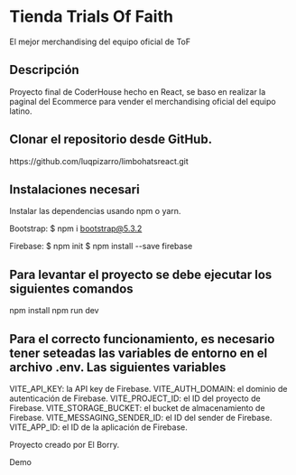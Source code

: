 <h1> Tienda Trials Of Faith </h1>
El mejor merchandising del equipo oficial de ToF

<h2> Descripción </h2>
Proyecto final de CoderHouse hecho en React, se baso en realizar la paginal del Ecommerce para vender el merchandising oficial del equipo latino.

<h2> Clonar el repositorio desde GitHub. </h2>
https://github.com/luqpizarro/limbohatsreact.git


<h2> Instalaciones necesari</h2>
Instalar las dependencias usando npm o yarn.

Bootstrap:
$ npm i bootstrap@5.3.2

Firebase:
$ npm init
$ npm install --save firebase

<h2> Para levantar el proyecto se debe ejecutar los siguientes comandos </h2>
npm install
npm run dev

<h2>Para el correcto funcionamiento, es necesario tener seteadas las variables de entorno en el archivo .env. Las siguientes variables </h2>

VITE_API_KEY: la API key de Firebase.
VITE_AUTH_DOMAIN: el dominio de autenticación de Firebase.
VITE_PROJECT_ID: el ID del proyecto de Firebase.
VITE_STORAGE_BUCKET: el bucket de almacenamiento de Firebase.
VITE_MESSAGING_SENDER_ID: el ID del sender de Firebase.
VITE_APP_ID: el ID de la aplicación de Firebase.


Proyecto creado por El Borry.

Demo
